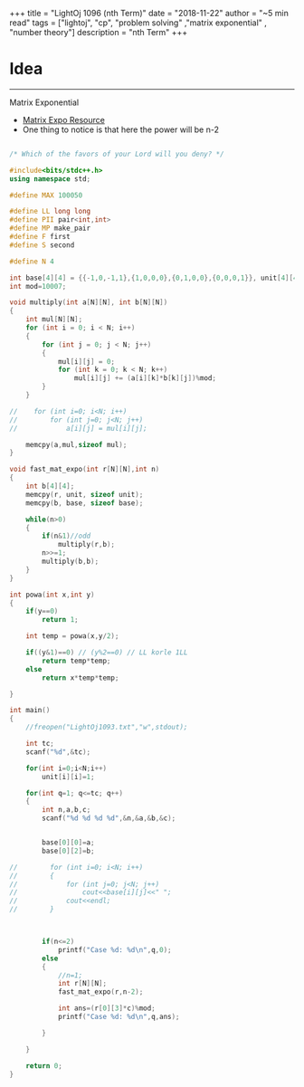 +++
title = "LightOj 1096 (nth Term)"
date = "2018-11-22"
author = "~5 min read"
tags = ["lightoj", "cp", "problem solving" ,"matrix exponential" , "number theory"]
description = "nth Term"
+++

# Idea
---
Matrix Exponential
- [Matrix Expo Resource](http://zobayer.blogspot.com/2010/11/matrix-exponentiation.html)
- One thing to notice is that here the power will be n-2

```cpp

/* Which of the favors of your Lord will you deny? */

#include<bits/stdc++.h>
using namespace std;

#define MAX 100050

#define LL long long
#define PII pair<int,int>
#define MP make_pair
#define F first
#define S second

#define N 4

int base[4][4] = {{-1,0,-1,1},{1,0,0,0},{0,1,0,0},{0,0,0,1}}, unit[4][4];
int mod=10007;

void multiply(int a[N][N], int b[N][N])
{
    int mul[N][N];
    for (int i = 0; i < N; i++)
    {
        for (int j = 0; j < N; j++)
        {
            mul[i][j] = 0;
            for (int k = 0; k < N; k++)
                mul[i][j] += (a[i][k]*b[k][j])%mod;
        }
    }

//    for (int i=0; i<N; i++)
//        for (int j=0; j<N; j++)
//            a[i][j] = mul[i][j];

    memcpy(a,mul,sizeof mul);
}

void fast_mat_expo(int r[N][N],int n)
{
    int b[4][4];
    memcpy(r, unit, sizeof unit);
    memcpy(b, base, sizeof base);

    while(n>0)
    {
        if(n&1)//odd
            multiply(r,b);
        n>>=1;
        multiply(b,b);
    }
}

int powa(int x,int y)
{
    if(y==0)
        return 1;

    int temp = powa(x,y/2);

    if((y&1)==0) // (y%2==0) // LL korle 1LL
        return temp*temp;
    else
        return x*temp*temp;

}

int main()
{
    //freopen("LightOj1093.txt","w",stdout);

    int tc;
    scanf("%d",&tc);

    for(int i=0;i<N;i++)
        unit[i][i]=1;

    for(int q=1; q<=tc; q++)
    {
        int n,a,b,c;
        scanf("%d %d %d %d",&n,&a,&b,&c);


        base[0][0]=a;
        base[0][2]=b;

//        for (int i=0; i<N; i++)
//        {
//            for (int j=0; j<N; j++)
//                cout<<base[i][j]<<" ";
//            cout<<endl;
//        }



        if(n<=2)
            printf("Case %d: %d\n",q,0);
        else
        {
            //n=1;
            int r[N][N];
            fast_mat_expo(r,n-2);

            int ans=(r[0][3]*c)%mod;
            printf("Case %d: %d\n",q,ans);

        }

    }

    return 0;
}

```